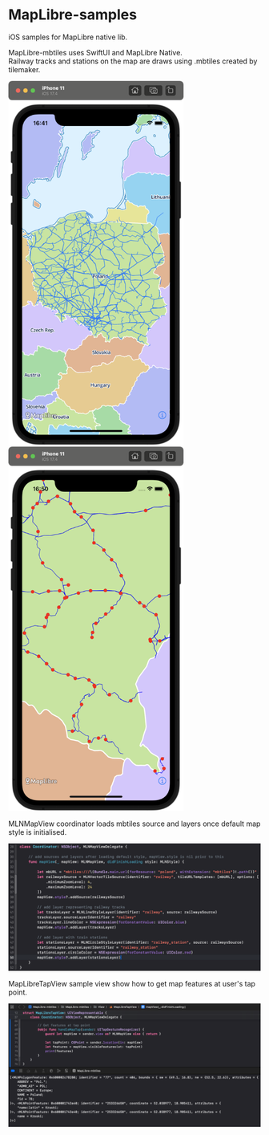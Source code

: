 # MapLibre-samples
iOS samples for MapLibre native lib.

MapLibre-mbtiles uses SwiftUI and MapLibre Native.<br>
Railway tracks and stations on the map are draws using .mbtiles created by tilemaker.

<img src="MapLibre-mbtiles/screenshots/Screenshot1.png" width="350">&nbsp;
<img src="MapLibre-mbtiles/screenshots/Screenshot2.png" width="350">

MLNMapView coordinator loads mbtiles source and layers once default map style is initialised.

<img src="MapLibre-mbtiles/screenshots/Screenshot3.png" width="710">


MapLibreTapView sample view show how to get map features at user's tap point. 

<img src="MapLibre-mbtiles/screenshots/Screenshot4.png" width="710">
